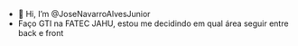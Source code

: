 - 👋 Hi, I’m @JoseNavarroAlvesJunior
-  Faço GTI na FATEC JAHU, estou me decidindo em qual área seguir entre back e front
  

<!---
JoseNavarroAlvesJunior/JoseNavarroAlvesJunior is a ✨ special ✨ repository because its `README.md` (this file) appears on your GitHub profile.
You can click the Preview link to take a look at your changes.
--->
